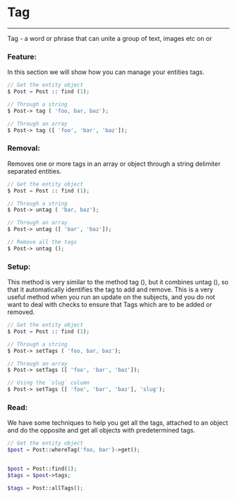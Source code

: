 # Tag
----------

Tag - a word or phrase that can unite a group of text, images etc on or


### Feature:

In this section we will show how you can manage your entities tags.

```php
// Get the entity object
$ Post = Post :: find (1);

// Through a string
$ Post-> tag ( 'foo, bar, baz');

// Through an array
$ Post-> tag ([ 'foo', 'bar', 'baz']);
```




### Removal:

Removes one or more tags in an array or object
through a string delimiter separated entities.

```php
// Get the entity object
$ Post = Post :: find (1);

// Through a string
$ Post-> untag ( 'bar, baz');

// Through an array
$ Post-> untag ([ 'bar', 'baz']);

// Remove all the tags
$ Post-> untag ();
```



### Setup:

This method is very similar to the method tag (), but it combines untag (),
so that it automatically identifies the tag to add and remove.
This is a very useful method when you run an update on the subjects,
and you do not want to deal with checks to ensure that
Tags which are to be added or removed.

```php
// Get the entity object
$ Post = Post :: find (1);

// Through a string
$ Post-> setTags ( 'foo, bar, baz');

// Through an array
$ Post-> setTags ([ 'foo', 'bar', 'baz']);

// Using the `slug` column
$ Post-> setTags ([ 'foo', 'bar', 'baz'], 'slug');
```


### Read:

We have some techniques to help you get all the tags,
attached to an object and do the opposite and get all objects
with predetermined tags.

```php
// Get the entity object
$post = Post::whereTag('foo, bar')->get();


$post = Post::find(1);
$tags = $post->tags;

$tags = Post::allTags();
```